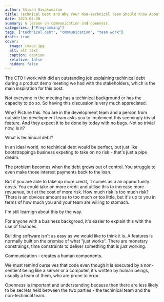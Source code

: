 ```yaml
---
author: Shivan Sivakumaran
title: Technical Debt and Why Your Non-Technical Team Should Know About It
date: 2023-04-20
summary: A lesson on communication and openness.
categories: ["Programming"]
tags: ["technical debt", "communication", "team work"]
draft: true
cover:
  image: image.jpg
  alt: alt text
  caption: caption
  relative: false
  hidden: false
---
```


The CTO I work with did an outstanding job explaining techinical debt during a product demo meeting we had with the stakeholders, which is the main inspiration for this post.

Not everyone in the meeting has a techinical background or has the capacity to do so. So having this discussion is very much appreciated.

Why? Picture this. You are in the development team and a person from outside the development team asks you to implement this seemingly trivial feature. And they expect it to be done by today with no bugs. Not so trivial now, is it?

What is techinical debt?

In an ideal world, no techinical debt would be perfect, but just like bootstrappinga business expeting to take on no risk - that's just a pipe dream.

The problem becomes when the debt grows out of control. You struggle to even make those interest payments back to the loan.

But if you are able to take up more credit, it comes as a an oppourtunity costs. You could take on more credit and utilise this to increase more revuenue, but at the cost of more risk. How much risk is too much risk? There is an obvious amount as to too much or too little, but it's up to you in terms of how much you and your team are willing to stomach.

I'm still learnign about this by the way.

For anyone with a business backgroud, it's easier to explain this with the use of finances.

Building software isn't as easy as we would like to think it is. A features is normally built on the premise of what "just works". There are monetary constraings, time constraints to deliver something that is _just_ working.

Communication - creates a human components.

We must remind ourselves that code even though it is executed by a non-sentient being like a server or a computer, it's written by human beings, usually a team of them, who are prone to error.

Openness is important and understanding because then there are less likely to be secrets held between the two parties - the techinical team and the non-technical team.
